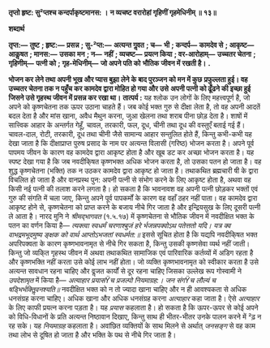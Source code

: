 **तृप्तो हृष्ट: सु²प्तश्च कन्दर्पाकृष्टमानस: ।** **न व्यचष्ट वरारोहां गृहिणीं गृहमेधिनीम् ॥ १३॥** 

**शब्दार्थ** 

**तृप्त:—** **तुष्ट** **; हृष्ट:—** **प्रसन्न** **; सु-²प्त:—** **अत्यन्त गॢवत** **; च—** **भी** **; कन्दर्प—** **कामदेव से** **; आकृष्ट—** **आकॢषत** **; मानस:—** **उसका** **मन** **; न—** **नहीं** **; व्यचष्ट—** **प्रयत्न किया** **; वर-आरोहाम्—** **उच्चतर चेतना** **; गृहिणीम्—** **पत्नी को** **; गृह-मेधिनीम्—** **जो अपने पति को** **भौतिक जीवन में रखती है।** **.** 

**भोजन कर लेने तथा अपनी भूख और प्यास बुझा लेने के बाद पुरञ्जन को मन में कुछ** **प्रफुल्लता हुई। वह उच्चतर चेतना तक न पहुँच कर कामदेव द्वारा मोहित हो गया और उसे** **अपनी पत्नी को ढूँढने की इच्छा हुई जिसने उसे गृहस्थ जीवन में प्रसन्न कर रखा था।** **तात्पर्य :** यह श्लोक उन लोगों के लिए महत्त्वपूर्ण है, जो अपने को कृष्णचेतना तक ऊपर उठाना चाहते हैं। जब कोई भक्त गुरु से दीक्षा लेता है, तो वह अपनी आदतें बदल देता है और मांस खाना, अवैध मैथुन करना, जुआ खेलना तथा शराब पीना छोड़ देता है। शाषों में सात्त्विक आहार के अन्तर्गत गेहूँ, चावल, तरकारी, फल, दूध, चीनी तथा दूध की वस्तुएँ बताई गई हैं। चावल-दाल, रोटी, तरकारी, दूध तथा चीनी जैसे सामान्य आहार सन्तुलित होते हैं, किन्तु कभी-कभी यह देखा जाता है कि दीक्षाप्राप्त पुरुष प्रसाद के नाम पर अत्यन्त विलासी (गरिष्ठ) भोजन करता है। अपने पूर्व पापमय जीवन के कारण वह कामदेव द्वारा आकृष्ट होता है और खूब डट कर अच्छा भोजन करता है। यह स्पष्ट देखा गया है कि जब नवदीकि्षत कृष्णभक्त अधिक भोजन करता है, तो उसका पतन हो जाता है। वह शुद्ध कृष्णचेतना (भक्ति) तक न उठकर कामदेव द्वारा आकृष्ट हो जाता है। तथाकथित ब्रह्मचारी षी के द्वारा विचलित हो जाता है और वानप्रस्थ पुन: अपनी पत्नी से संभोग करने के लिए आकृष्ट होता है, अथवा वह किसी नई पत्नी की तलाश करने लगता है। हो सकता है कि भावनावश वह अपनी पत्नी छोड़कर भक्तों एवं गुरु की संगति में चला जाए, किन्तु अपने पूर्व पापकर्मों के कारण वह वहाँ ठहर नहीं पाता। वह कामदेव द्वारा आकृष्ट होने से, कृष्णचेतना को प्राप्त करने के बजाय नीचे गिर जाता है और इन्द्रियसुख के लिए दूसरी पत्नी ले आता है। नारद मुनि ने *श्रीमद्भागवत* (१.५.१७) में कृष्णचेतना से भौतिक जीवन में नवदीक्षित भक्त के पतन का वर्णन किया है— *त्यक्त्वा स्वधर्मं चरणाश्बुजं हरे* *र्भजन्नपक्वोऽथ पतेत्ततो यदि।* *यत्र क्व वाभद्रमभूदमुष्य ङ्क्षक* *को वार्थ आप्तोऽभजतां स्वधर्मत:॥* इससे सूचित होता है कि यद्यपि नवदीकि्षत भक्त अपरिपक्वता के कारण कृष्णभावनामृत से नीचे गिर सकता है, किन्तु उसकी कृष्णसेवा व्यर्थ नहीं जाती। किन्तु जो व्यकि्त गृहस्थ जीवन में अथवा तथाकथित सामाजिक एवं पारिवारिक कर्तव्यों में अडिग रहता है और कृष्णभक्ति नहीं करता उसे कोई लाभ नहीं होता। जो व्यक्ति कृष्णभावनामृत को स्वीकार करता है उसे अत्यन्त सावधान रहना चाहिए और वॢजत कार्यों से दूर रहना चाहिए जिसका उल्लेख रूप गोस्वामी ने *उपदेशामृत* में किया है— *अत्याहार प्रयासŸच प्रजल्पो नियमाग्रह:।* *जन संगŸच लौल्यं च षड्भिर्भक्तिॢवनश्यति॥* नवदीक्षित भक्त को न तो ज्यादा खाना चाहिए और न ही आवश्यकता से अधिक धनसंग्रह करना चाहिए। अधिक खाना और अधिक धनसंग्रह करना *अत्याहार* कहा जाता है। ऐसे *अत्याहार* के लिए काफी प्रयत्न करना पड़ता है। यह *प्रयास* कहलाता है। हो सकता है कि ऊपर-ऊपर से कोई अपने को विधि-विधानों के प्रति अत्यन्त निष्ठावान दिखाए, किन्तु साथ ही भीतर-भीतर उनके पालन करने में ²ढ़ न रह सके। यह *नियमाग्रह* कहलाता है। अवांछित व्यक्तियों के साथ मिलने से अर्थात् *जनसङ्ग* से वह काम तथा लोभ से दूषित हो जाता है और भक्ति के पथ से नीचे गिर जाता है।  